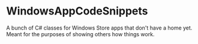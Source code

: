 # WindowsAppCodeSnippets
A bunch of C# classes for Windows Store apps that don't have a home yet. Meant for the purposes of showing others how things work.
